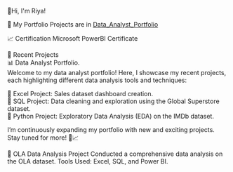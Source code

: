 👋Hi, I'm Riya!    

🌱 My Portfolio Projects are in [Data_Analyst_Portfolio](https://github.com/Riya870/Data_Analyst_Portfolio/edit/main/README.md)

📈 Certification
Microsoft PowerBI Certificate

🌟 Recent Projects  
📊 Data Analyst Portfolio.  
Welcome to my data analyst portfolio! Here, I showcase my recent projects, each highlighting different data analysis tools and techniques:

🔹 Excel Project: Sales dataset dashboard creation.  
🔸 SQL Project: Data cleaning and exploration using the Global Superstore dataset.  
🔹 Python Project: Exploratory Data Analysis (EDA) on the IMDb dataset.

I’m continuously expanding my portfolio with new and exciting projects. Stay tuned for more! 🚀📈

🚗 OLA Data Analysis Project
  Conducted a comprehensive data analysis on the OLA dataset.
  Tools Used: Excel, SQL, and Power BI.  

